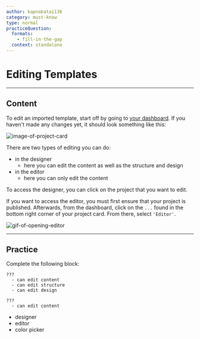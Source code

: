 ```yaml
---
author: kapnobatai136
category: must-know
type: normal
practiceQuestion:
  formats:
    - fill-in-the-gap
  context: standalone
---
```


# Editing Templates


---

## Content

To edit an imported template, start off by going to [your dashboard](https://webflow.com/dashboard). If you haven't made any changes yet, it should look something like this:

![image-of-project-card](https://img.enkipro.com/242d884cbd2d9efe1261b4c10186a964.png)

There are two types of editing you can do:

- in the designer
  - here you can edit the content as well as the structure and design
- in the editor
  - here you can only edit the content

To access the designer, you can click on the project that you want to edit.

If you want to access the editor, you must first ensure that your project is published. Afterwards, from the dashboard, click on the `...` found in the bottom right corner of your project card. From there, select `'Editor'`.

![gif-of-opening-editor](https://img.enkipro.com/8c300c05beb859a9cb2f4b93a5acab4f.gif)


---

## Practice

Complete the following block:

```plain-text
???
  - can edit content
  - can edit structure
  - can edit design

???
  - can edit content
```

- designer
- editor
- color picker
 

